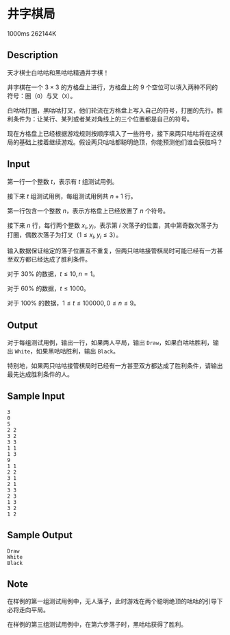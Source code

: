 # 井字棋局

1000ms  262144K

## Description

天才棋士白咕咕和黑咕咕精通井字棋！

井字棋在一个 $3 \times 3$ 的方格盘上进行，方格盘上的 $9$ 个空位可以填入两种不同的符号：圈（`O`）与叉（`X`）。

白咕咕打圈，黑咕咕打叉，他们轮流在方格盘上写入自己的符号，打圈的先行。胜利条件为：让某行、某列或者某对角线上的三个位置都是自己的符号。

现在方格盘上已经根据游戏规则按顺序填入了一些符号，接下来两只咕咕将在这棋局的基础上接着继续游戏。假设两只咕咕都聪明绝顶，你能预测他们谁会获胜吗？

## Input

第一行一个整数 $t$，表示有 $t$ 组测试用例。

接下来 $t$ 组测试用例，每组测试用例共 $n+1$ 行。

第一行包含一个整数 $n$，表示方格盘上已经放置了 $n$ 个符号。

接下来 $n$ 行，每行两个整数 $x_i,y_i$，表示第 $i$ 次落子的位置，其中第奇数次落子为打圈，偶数次落子为打叉（$1 \leq x_i,y_i \leq 3$）。

输入数据保证给定的落子位置互不重复，但两只咕咕接管棋局时可能已经有一方甚至双方都已经达成了胜利条件。

对于 $30\%$ 的数据，$t \leq 10, n = 1$。

对于 $60\%$ 的数据，$t \leq 1000$。

对于 $100\%$ 的数据，$1 \leq t \leq 100000, 0 \leq n \leq 9$。

## Output

对于每组测试用例，输出一行，如果两人平局，输出 `Draw`，如果白咕咕胜利，输出 `White`，如果黑咕咕胜利，输出 `Black`。

特别地，如果两只咕咕接管棋局时已经有一方甚至双方都达成了胜利条件，请输出最先达成胜利条件的人。

## Sample Input

```
3
0
5
2 2
3 2
3 3
1 1
1 3
9
1 1
2 2
3 1
2 1
3 3
2 3
1 3
3 2
1 2
```

## Sample Output

```
Draw
White
Black
```

## Note

在样例的第一组测试用例中，无人落子，此时游戏在两个聪明绝顶的咕咕的引导下必将走向平局。

在样例的第三组测试用例中，在第六步落子时，黑咕咕获得了胜利。

